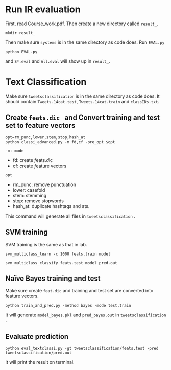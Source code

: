 # Run IR evaluation

First, read Course_work.pdf. Then create a new directory called `result_`.

```
mkdir result_
```

Then make sure `systems` is in the same directory as code does. Run `EVAL.py` 

```
python EVAL.py
```

and `S*.eval` and `All.eval` will show up in `result_`.



# Text Classification

Make sure `tweetsclassification` is in the same directory as code does. It should contain `Tweets.14cat.test`, `Tweets.14cat.train` and `classIDs.txt`.

## Create `feats.dic ` and Convert training and test set to feature vectors

```
opt=rm_punc,lower,stem,stop,hash_at
python classi_advanced.py -m fd,cf -pre_opt $opt
```

`-m: mode`

- fd: create *f*eats.*d*ic
- cf: *c*reate *f*eature vectors

`opt`

- rm_punc: remove punctuation
- lower: casefold
- stem: stemming
- stop: remove stopwords
- hash_at: duplicate hashtags and ats.

This command will generate all files in `tweetsclassification` .

## SVM training

SVM training is the same as that in lab. 

   `svm_multiclass_learn -c 1000 feats.train model`

   `svm_multiclass_classify feats.test model pred.out`

## Naïve Bayes training and test

Make sure create `feat.dic` and training and test set are converted into feature vectors.

```
python train_and_pred.py -method bayes -mode test,train
```

It will generate `model_bayes.pkl` and `pred_bayes.out` in `tweetsclassification` .

## Evaluate prediction

```
python eval_textclassi.py -gt tweetsclassification/feats.test -pred tweetsclassification/pred.out
```

It will print the result on terminal.


